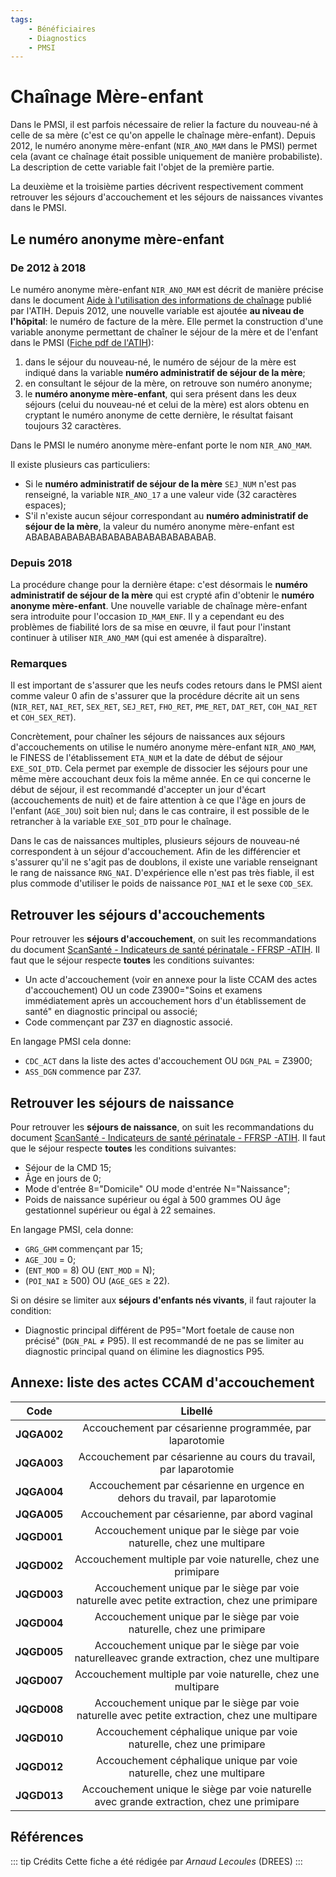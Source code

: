 ```yaml
---
tags:
    - Bénéficiaires
    - Diagnostics
    - PMSI
---
```


# Chaînage Mère-enfant
<!-- SPDX-License-Identifier: MPL-2.0 -->

<TagLinks />

Dans le PMSI, il est parfois nécessaire de relier la facture du nouveau-né à celle de sa mère (c'est ce qu'on appelle le chaînage mère-enfant). Depuis 2012, le numéro anonyme mère-enfant (`NIR_ANO_MAM` dans le PMSI) permet cela (avant ce chaînage était possible uniquement de manière probabiliste). La description de cette variable fait l'objet de la première partie.

La deuxième et la troisième parties décrivent respectivement comment retrouver les séjours d'accouchement et les séjours de naissances vivantes dans le PMSI.

## Le numéro anonyme mère-enfant

### De 2012 à 2018

Le numéro anonyme mère-enfant `NIR_ANO_MAM` est décrit de manière précise dans le document [Aide à l'utilisation des informations de chaînage](https://atih.sante.fr/aide-lutilisation-des-informations-de-chainage) publié par l'ATIH. Depuis 2012, une nouvelle variable est ajoutée **au niveau de l'hôpital**: le numéro de facture de la mère. Elle permet la construction d'une variable anonyme permettant de chaîner le séjour de la mère et de l'enfant dans le PMSI ([Fiche pdf de l'ATIH](https://www.scansante.fr/sites/www.scansante.fr/files/content/312/notice_indicateurs_de_sante_perinatale_20220901.pdf)): 

1. dans le séjour du nouveau-né, le numéro de séjour de la mère est indiqué dans la variable **numéro administratif de séjour de la mère**;
2. en consultant le séjour de la mère, on retrouve son numéro anonyme;
3. le **numéro anonyme mère-enfant**, qui sera présent dans les deux séjours (celui du nouveau-né et celui de la mère) est alors obtenu en cryptant le numéro anonyme de cette dernière, le résultat faisant toujours 32 caractères.

Dans le PMSI le numéro anonyme mère-enfant porte le nom `NIR_ANO_MAM`.

Il existe plusieurs cas particuliers:

* Si le **numéro administratif de séjour de la mère** `SEJ_NUM` n'est pas renseigné, la variable `NIR_ANO_17` a une valeur vide (32 caractères espaces);
* S'il n'existe aucun séjour correspondant au **numéro administratif de séjour de la mère**, la valeur du numéro anonyme mère-enfant est ABABABABABABABABABABABABABABABAB. 

### Depuis 2018

La procédure change pour la dernière étape: c'est désormais le **numéro administratif de séjour de la mère** qui est crypté afin d'obtenir le **numéro anonyme mère-enfant**. Une nouvelle variable de chaînage mère-enfant sera introduite pour l'occasion `ID_MAM_ENF`. Il y a cependant eu des problèmes de fiabilité lors de sa mise en œuvre, il faut pour l'instant continuer à utiliser `NIR_ANO_MAM` (qui est amenée à disparaître).

### Remarques

Il est important de s'assurer que les neufs codes retours dans le PMSI aient comme valeur 0 afin de s'assurer que la procédure décrite ait un sens (`NIR_RET`, `NAI_RET`, `SEX_RET`, `SEJ_RET`, `FHO_RET`, `PME_RET`, `DAT_RET`, `COH_NAI_RET` et `COH_SEX_RET`).

Concrètement, pour chaîner les séjours de naissances aux séjours d'accouchements on utilise le numéro anonyme mère-enfant `NIR_ANO_MAM`, le FINESS de l'établissement `ETA_NUM` et la date de début de séjour `EXE_SOI_DTD`. Cela permet par exemple de dissocier les séjours pour une même mère accouchant deux fois la même année. En ce qui concerne le début de séjour, il est recommandé d'accepter un jour d'écart (accouchements de nuit) et de faire attention à ce que l'âge en jours de l'enfant (`AGE_JOU`) soit bien nul; dans le cas contraire, il est possible de le retrancher à la variable `EXE_SOI_DTD` pour le chaînage.

Dans le cas de naissances multiples, plusieurs séjours de nouveau-né correspondent à un séjour d'accouchement. Afin de les différencier et s'assurer qu'il ne s'agit pas de doublons, il existe une variable renseignant le rang de naissance `RNG_NAI`. D'expérience elle n'est pas très fiable, il est plus commode d'utiliser le poids de naissance `POI_NAI` et le sexe `COD_SEX`.

## Retrouver les séjours d'accouchements

Pour retrouver les **séjours d'accouchement**, on suit les recommandations du document [ScanSanté - Indicateurs de santé périnatale - FFRSP -ATIH](https://scansante.fr/sites/default/files/content/312/notice_indicateurs_de_sante_perinatale_20191100.pdf). Il faut que le séjour respecte **toutes** les conditions suivantes:

- Un acte d'accouchement (voir en annexe pour la liste CCAM des actes d'accouchement) OU un code Z3900="Soins et examens immédiatement après un accouchement hors d'un établissement de santé" en diagnostic principal ou associé;
- Code commençant par Z37 en diagnostic associé.

En langage PMSI cela donne: 

- `CDC_ACT` dans la liste des actes d'accouchement OU `DGN_PAL` = Z3900;
- `ASS_DGN` commence par Z37.

## Retrouver les séjours de naissance 

Pour retrouver les **séjours de naissance**, on suit les recommandations du document [ScanSanté - Indicateurs de santé périnatale - FFRSP -ATIH](https://scansante.fr/sites/default/files/content/312/notice_indicateurs_de_sante_perinatale_20191100.pdf). Il faut que le séjour respecte **toutes** les conditions suivantes:

- Séjour de la CMD 15;
- Âge en jours de 0;
- Mode d'entrée 8="Domicile" OU mode d'entrée N="Naissance";
- Poids de naissance supérieur ou égal à 500 grammes OU âge gestationnel supérieur ou égal à 22 semaines.

En langage PMSI, cela donne:

- `GRG_GHM` commençant par 15;
- `AGE_JOU` = 0;
- (`ENT_MOD` = 8) OU (`ENT_MOD` = N);
- (`POI_NAI` ≥ 500) OU (`AGE_GES` ≥ 22).



Si on désire se limiter aux **séjours d'enfants nés vivants**, il faut rajouter la condition:

- Diagnostic principal différent de P95="Mort foetale de cause non précisé" (`DGN_PAL` ≠ P95). Il est recommandé de ne pas se limiter au diagnostic principal quand on élimine les diagnostics P95.  

## Annexe: liste des actes CCAM d'accouchement

|Code|Libellé|
|:---------:|:---------:|
|**JQGA002**|Accouchement par césarienne programmée, par laparotomie|
|**JQGA003**|Accouchement par césarienne au cours du travail, par laparotomie|
|**JQGA004**|Accouchement par césarienne en urgence en dehors du travail, par laparotomie|
|**JQGA005**|Accouchement par césarienne, par abord vaginal|
|**JQGD001**|Accouchement unique par le siège par voie naturelle, chez une multipare|
|**JQGD002**|Accouchement multiple par voie naturelle, chez une primipare|
|**JQGD003**|Accouchement unique par le siège par voie naturelle avec petite extraction, chez une primipare|
|**JQGD004**|Accouchement unique par le siège par voie naturelle, chez une primipare|
|**JQGD005**|Accouchement unique par le siège par voie naturelleavec grande extraction, chez une multipare|
|**JQGD007**|Accouchement multiple par voie naturelle, chez une multipare|
|**JQGD008**|Accouchement unique par le siège par voie naturelle avec petite extraction, chez une multipare|
|**JQGD010**|Accouchement céphalique unique par voie naturelle, chez une primipare|
|**JQGD012**|Accouchement céphalique unique par voie naturelle, chez une multipare|
|**JQGD013**|Accouchement unique le siège par voie naturelle avec grande extraction, chez une primipare|


## Références

::: tip Crédits
Cette fiche a été rédigée par *Arnaud Lecoules* (DREES) 
:::
